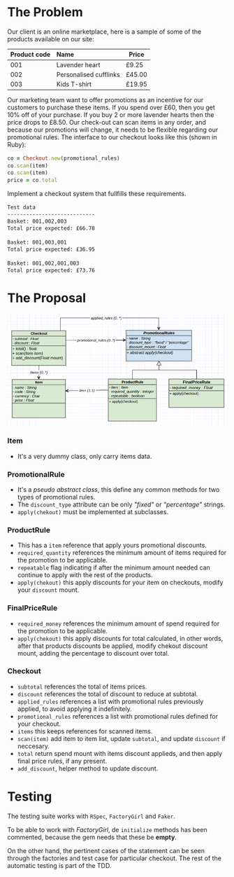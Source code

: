 # The Problem

  Our client is an online marketplace, here is a sample of some of the products available on our site:


  |Product code  | Name                   | Price   |
  |--------------|:-----------------------|---------|
  |001           | Lavender heart         | £9.25   |
  |002           | Personalised cufflinks | £45.00  |
  |003           | Kids T-shirt           | £19.95  |

  Our marketing team want to offer promotions as an incentive for our customers to purchase these items.
  If you spend over £60, then you get 10% off of your purchase. If you buy 2 or more lavender hearts then the price drops to £8.50.
  Our check-out can scan items in any order, and because our promotions will change, it needs to be flexible regarding our promotional rules.
  The interface to our checkout looks like this (shown in Ruby):
  ```ruby
  co = Checkout.new(promotional_rules)
  co.scan(item)
  co.scan(item)
  price = co.total
  ```
  Implement a checkout system that fullfills these requirements.
  ```
  Test data                   
  ----------------------------
  Basket: 001,002,003
  Total price expected: £66.78

  Basket: 001,003,001
  Total price expected: £36.95

  Basket: 001,002,001,003
  Total price expected: £73.76
  ```

# The Proposal
  ![Diagram class](class-diagram.png)

### Item
  + It's a very dummy class, only carry items data.

### PromotionalRule
  + It's a _pseudo abstract class_, this define any common methods for two types of promotional rules.
  + The `discount_type` attribute can be only *"fixed"* or *"percentage"* strings.
  + `apply(chekout)` must be implemented at subclasses.

### ProductRule
  + This has a `item` reference that apply yours promotional discounts.
  + `required_quantity` references the minimum amount of items required for the promotion to be applicable.
  + `repeatable` flag indicating if after the minimum amount needed can continue to apply with the rest of the products.
  + `apply(chekout)` this apply discounts for your item on checkouts, modify your `discount` mount.

### FinalPriceRule
  + `required_money` references the minimum amount of spend required for the promotion to be applicable.
  + `apply(chekout)` this apply discounts for total calculated, in other words, after that products discounts be applied, modify chekout discount mount, adding the percentage to discount over total.

### Checkout
  + `subtotal` references the total of items prices.
  + `discount` references the total of discount to reduce at subtotal.
  + `applied_rules` references a list with promotional rules previously applied, to avoid applying it indefinitely.
  + `promotional_rules` references a list with promotional rules defined for your checkout.
  + `items` this keeps references for scanned items.
  + `scan(item)` add item to item list, update `subtotal`, and update `discount` if neccesary.
  + `total` return spend mount with items discount applieds, and then apply final price rules, if any present.
  + `add_discount`, helper method to update discount.


# Testing
  The testing suite works with `RSpec`, `FactoryGirl` and `Faker`.

  To be able to work with *FactoryGirl*, de `initialize` methods has been commented, because the gem needs that these be **empty**.
  
  On the other hand, the pertinent cases of the statement can be seen through the factories and test case for particular checkout. The rest of the automatic testing is part of the TDD.
